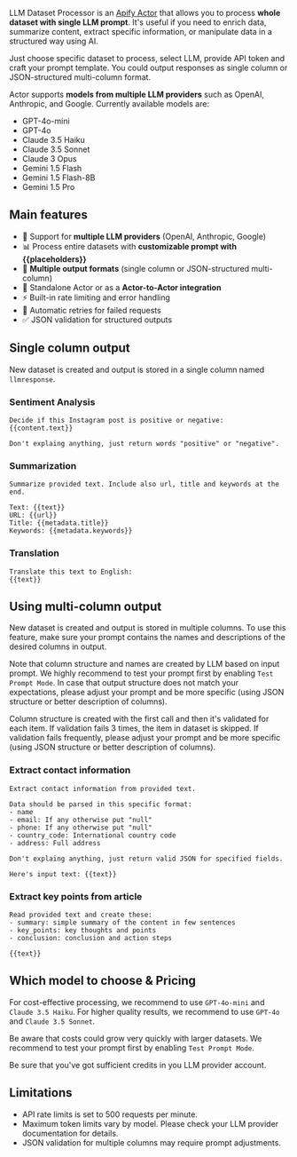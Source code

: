 LLM Dataset Processor is an [Apify Actor](https://docs.apify.com/platform/actors) that allows you to process **whole dataset with single LLM prompt**. It's useful if you need to enrich data, summarize content, extract specific information, or manipulate data in a structured way using AI.

Just choose specific dataset to process, select LLM, provide API token and craft your prompt template. You could output responses as single column or JSON-structured multi-column format.

Actor supports **models from multiple LLM providers** such as OpenAI, Anthropic, and Google. Currently available models are:
- GPT-4o-mini
- GPT-4o
- Claude 3.5 Haiku
- Claude 3.5 Sonnet
- Claude 3 Opus
- Gemini 1.5 Flash
- Gemini 1.5 Flash-8B
- Gemini 1.5 Pro

## Main features
- 🤖 Support for **multiple LLM providers** (OpenAI, Anthropic, Google)
- 📊 Process entire datasets with **customizable prompt with {{placeholders}}**
- 🎯 **Multiple output formats** (single column or JSON-structured multi-column)
- 🔌 Standalone Actor or as a **Actor-to-Actor integration**
- ⚡ Built-in rate limiting and error handling
- 🔄 Automatic retries for failed requests
- ✅ JSON validation for structured outputs

## Single column output
New dataset is created and output is stored in a single column named `llmresponse`.

### Sentiment Analysis
```
Decide if this Instagram post is positive or negative:
{{content.text}}

Don't explaing anything, just return words "positive" or "negative".
```

### Summarization
```
Summarize provided text. Include also url, title and keywords at the end.

Text: {{text}} 
URL: {{url}}
Title: {{metadata.title}}
Keywords: {{metadata.keywords}}
```

### Translation
```
Translate this text to English:
{{text}}
```

## Using multi-column output
New dataset is created and output is stored in multiple columns. To use this feature, make sure your prompt contains the names and descriptions of the desired columns in output. 

Note that column structure and names are created by LLM based on input prompt. We highly recommend to test your prompt first by enabling `Test Prompt Mode`. In case that output structure does not match your expectations, please adjust your prompt and be more specific (using JSON structure or better description of columns).

Column structure is created with the first call and then it's validated for each item. If validation fails 3 times, the item in dataset is skipped. If validation fails frequently, please adjust your prompt and be more specific (using JSON structure or better description of columns).

### Extract contact information
```
Extract contact information from provided text.

Data should be parsed in this specific format:
- name
- email: If any otherwise put "null"
- phone: If any otherwise put "null"
- country_code: International country code
- address: Full address

Don't explaing anything, just return valid JSON for specified fields. 

Here's input text: {{text}}
```

### Extract key points from article
```
Read provided text and create these:
- summary: simple summary of the content in few sentences
- key_points: key thoughts and points
- conclusion: conclusion and action steps

{{text}}
```

## Which model to choose & Pricing
For cost-effective processing, we recommend to use `GPT-4o-mini` and `Claude 3.5 Haiku`. For higher quality results, we recommend to use `GPT-4o` and `Claude 3.5 Sonnet`.

Be aware that costs could grow very quickly with larger datasets. We recommend to test your prompt first by enabling `Test Prompt Mode`.

Be sure that you've got sufficient credits in you LLM provider account.


## Limitations
- API rate limits is set to 500 requests per minute.
- Maximum token limits vary by model. Please check your LLM provider documentation for details.
- JSON validation for multiple columns may require prompt adjustments.


